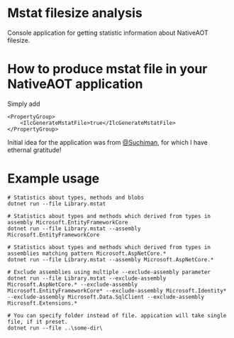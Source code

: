 Mstat filesize analysis
=======================

Console application for getting statistic information about NativeAOT filesize.

# How to produce mstat file in your NativeAOT application

Simply add
```
<PropertyGroup>
	<IlcGenerateMstatFile>true</IlcGenerateMstatFile>
</PropertyGroup>
```

Initial idea for the application was from [@Suchiman](https://github.com/Suchiman), for which I have ethernal gratitude!

# Example usage
```
# Statistics about types, methods and blobs
dotnet run --file Library.mstat

# Statistics about types and methods which derived from types in assembly Microsoft.EntityFrameworkCore
dotnet run --file Library.mstat --assembly Microsoft.EntityFrameworkCore

# Statistics about types and methods which derived from types in assemblies matching pattern Microsoft.AspNetCore.*
dotnet run --file Library.mstat --assembly Microsoft.AspNetCore.*

# Exclude assemblies using multiple --exclude-assembly parameter
dotnet run --file Library.mstat --exclude-assembly Microsoft.AspNetCore.* --exclude-assembly Microsoft.EntityFrameworkCore* --exclude-assembly Microsoft.Identity* --exclude-assembly Microsoft.Data.SqlClient --exclude-assembly Microsoft.Extensions.*

# You can specify folder instead of file. appication will take single file, if it preset.
dotnet run --file ..\some-dir\
```